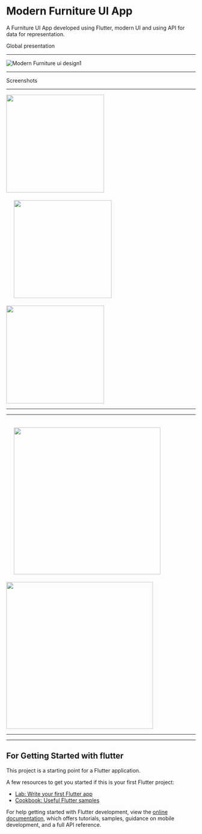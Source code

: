 # Modern Furniture UI App

A Furniture UI App developed using Flutter, modern UI and using API for data for representation.

Global presentation
***
![Modern Furniture ui design1](https://user-images.githubusercontent.com/33179371/202267382-04affd3a-8d9e-4e16-ac5e-27d17372d09b.png)

***

Screenshots

***
<p float="center">
  <img src="https://user-images.githubusercontent.com/33179371/202267723-dede9f05-3c9d-4ec9-b7d4-bba0ac779027.jpg" width=260 align="middle" />
  <img src="https://user-images.githubusercontent.com/33179371/202267818-3a933f08-a0dc-4659-8ca6-b30e803c7529.jpg" width=260 align="middle" hspace="20" vspace="20"/> 
  <img src="https://user-images.githubusercontent.com/33179371/202267890-0e78346a-3861-402a-9a10-648d5216f35e.jpg" width=260 align="middle" />
</p>

***


***

<p float="center">
  <img src="https://user-images.githubusercontent.com/33179371/202268015-c7c4bc54-2185-4ab6-a852-074fc4ea057e.jpg" width=390 align="middle" hspace="20" vspace="20"/>
  <img src="https://user-images.githubusercontent.com/33179371/202268052-71d17480-7a6d-4396-8be6-df6979f17394.jpg" width=390 align="middle" />
</p>

***
---

## For Getting Started with flutter 

This project is a starting point for a Flutter application.

A few resources to get you started if this is your first Flutter project:

- [Lab: Write your first Flutter app](https://docs.flutter.dev/get-started/codelab)
- [Cookbook: Useful Flutter samples](https://docs.flutter.dev/cookbook)

For help getting started with Flutter development, view the
[online documentation](https://docs.flutter.dev/), which offers tutorials,
samples, guidance on mobile development, and a full API reference.
